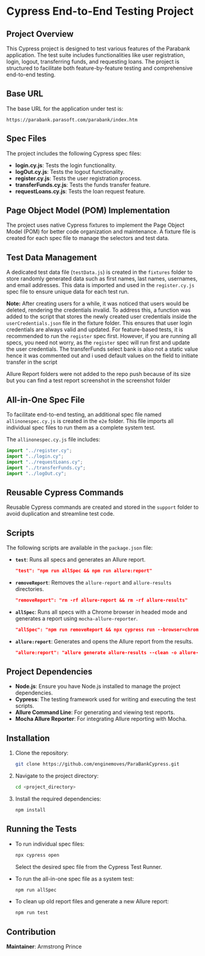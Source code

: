 # Cypress End-to-End Testing Project

## Project Overview

This Cypress project is designed to test various features of the Parabank application. The test suite includes functionalities like user registration, login, logout, transferring funds, and requesting loans. The project is structured to facilitate both feature-by-feature testing and comprehensive end-to-end testing.

## Base URL

The base URL for the application under test is:
```
https://parabank.parasoft.com/parabank/index.htm
```

## Spec Files

The project includes the following Cypress spec files:

- **login.cy.js**: Tests the login functionality.
- **logOut.cy.js**: Tests the logout functionality.
- **register.cy.js**: Tests the user registration process.
- **transferFunds.cy.js**: Tests the funds transfer feature.
- **requestLoans.cy.js**: Tests the loan request feature.

## Page Object Model (POM) Implementation

The project uses native Cypress fixtures to implement the Page Object Model (POM) for better code organization and maintenance. A fixture file is created for each spec file to manage the selectors and test data.

## Test Data Management

A dedicated test data file (`testData.js`) is created in the `fixtures` folder to store randomly generated data such as first names, last names, usernames, and email addresses. This data is imported and used in the `register.cy.js` spec file to ensure unique data for each test run.

**Note:** After creating users for a while, it was noticed that users would be deleted, rendering the credentials invalid. To address this, a function was added to the script that stores the newly created user credentials inside the `userCredentials.json` file in the fixture folder. This ensures that user login credentials are always valid and updated. For feature-based tests, it is recommended to run the `register` spec first. However, if you are running all specs, you need not worry, as the `register` spec will run first and update the user credentials.
The transferFunds select bank is also not a static value hence it was commented out and i used default values on the field to initiate transfer in the script

Allure Report folders were not added to the repo push because of its size but you can find a test report screenshot in the screenshot folder 

## All-in-One Spec File

To facilitate end-to-end testing, an additional spec file named `allinonespec.cy.js` is created in the `e2e` folder. This file imports all individual spec files to run them as a complete system test.

The `allinonespec.cy.js` file includes:
```javascript
import "../register.cy";
import "../login.cy";
import "../requestLoans.cy";
import "../transferFunds.cy";
import "../logOut.cy";
```

## Reusable Cypress Commands

Reusable Cypress commands are created and stored in the `support` folder to avoid duplication and streamline test code.

## Scripts

The following scripts are available in the `package.json` file:

- **`test`**: Runs all specs and generates an Allure report.
  ```json
  "test": "npm run allSpec && npm run allure:report"
  ```

- **`removeReport`**: Removes the `allure-report` and `allure-results` directories.
  ```json
  "removeReport": "rm -rf allure-report && rm -rf allure-results"
  ```

- **`allSpec`**: Runs all specs with a Chrome browser in headed mode and generates a report using `mocha-allure-reporter`.
  ```json
  "allSpec": "npm run removeReport && npx cypress run --browser=chrome --headed --spec cypress/e2e/AllSpecInOne/allSpecInOneTest.cy.js --reporter mocha-allure-reporter"
  ```

- **`allure:report`**: Generates and opens the Allure report from the results.
  ```json
  "allure:report": "allure generate allure-results --clean -o allure-report && allure open"
  ```

## Project Dependencies

- **Node.js**: Ensure you have Node.js installed to manage the project dependencies.
- **Cypress**: The testing framework used for writing and executing the test scripts.
- **Allure Command Line**: For generating and viewing test reports.
- **Mocha Allure Reporter**: For integrating Allure reporting with Mocha.



## Installation

1. Clone the repository:
   ```bash
   git clone https://github.com/enginemoves/ParaBankCypress.git
   ```

2. Navigate to the project directory:
   ```bash
   cd <project_directory>
   ```

3. Install the required dependencies:
   ```bash
   npm install
   ```

## Running the Tests

- To run individual spec files:
  ```bash
  npx cypress open
  ```
  Select the desired spec file from the Cypress Test Runner.

- To run the all-in-one spec file as a system test:
  ```bash
  npm run allSpec
  ```

- To clean up old report files and generate a new Allure report:
  ```bash
  npm run test
  ```

## Contribution

**Maintainer**: Armstrong Prince 